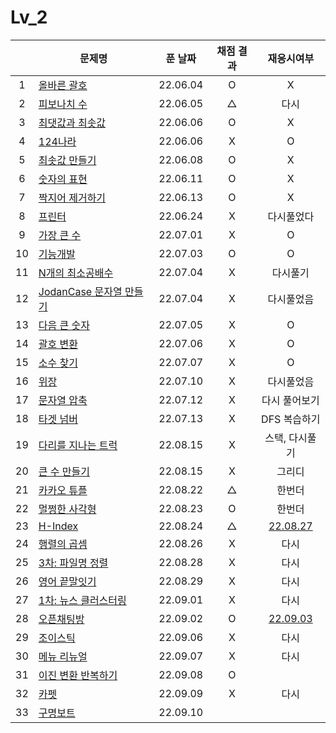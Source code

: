 # Lv_2
||문제명|푼 날짜|채점 결과|재응시여부|
|:-:|---|:---:|:---:|:---:|
|1|[올바른 괄호](./rightBracket.js)|22.06.04|O|X|
|2|[피보나치 수](./fibonachi.js)|22.06.05|△|다시|
|3|[최댓값과 최솟값](./maxAndMin.js)|22.06.06|O|X|
|4|[124나라](./oneTwoFour.js)|22.06.06|X|O|
|5|[최솟값 만들기](./accMin.js)|22.06.08|O|X|
|6|[숫자의 표현](./expressionNumber.js)|22.06.11|O|X|
|7|[짝지어 제거하기](./mateRemove.js)|22.06.13|O|X|
|8|[프린터](./printer.js)|22.06.24|X|다시풀었다|
|9|[가장 큰 수](./greatestNumber.js)|22.07.01|X|O|
|10|[기능개발](./functionDev.js)|22.07.03|O|O|
|11|[N개의 최소공배수](./nlcm.js)|22.07.04|X|다시풀기|
|12|[JodanCase 문자열 만들기](./jadenCaseString.js)|22.07.04|X|다시풀었음|
|13|[다음 큰 숫자](./nextBIgNumber.js)|22.07.05|X|O|
|14|[괄호 변환](./changeBracket.js)|22.07.06|X|O|
|15|[소수 찾기](./findPrime.js)|22.07.07|X|O|
|16|[위장](./camouflage.js)|22.07.10|X|다시풀었음|
|17|[문자열 압축](./stringCompression.js)|22.07.12|X|다시 풀어보기|
|18|[타겟 넘버](./targetNumber.js)|22.07.13|X|DFS 복습하기|
|19|[다리를 지나는 트럭](./passingTruck.js)|22.08.15|X|스택, 다시풀기|
|20|[큰 수 만들기](./makeBigNumber.js)|22.08.15|X|그리디|
|21|[카카오 튜플](./tuple.js)|22.08.22|△|한번더|
|22|[멀쩡한 사각형](./rightRect.js)|22.08.23|O|한번더|
|23|[H-Index](./hindex.js)|22.08.24|△|[22.08.27](./replay/hindex_re.js)|
|24|[행렬의 곱셈](./matrixMultiple.js)|22.08.26|X|다시|
|25|[3차: 파일명 정렬](./sortFileName.js)|22.08.28|X|다시|
|26|[영어 끝말잇기](./englishEnd.js)|22.08.29|X|다시|
|27|[1차: 뉴스 클러스터링](./newCluster.js)|22.09.01|X|다시|
|28|[오픈채팅방](./openChat.js)|22.09.02|O|[22.09.03](./replay/openChat_re.js)|
|29|[조이스틱](./joystick.js)|22.09.06|X|다시|
|30|[메뉴 리뉴얼](./menuRenew.js)|22.09.07|X|다시|
|31|[이진 변환 반복하기](./binaryRepeat.js)|22.09.08|O||
|32|[카펫](./carpet.js)|22.09.09|X|다시|
|33|[구명보트](./lifeboat.js)|22.09.10|
